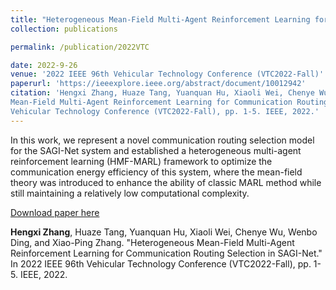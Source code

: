 ```yaml
---
title: "Heterogeneous Mean-Field Multi-Agent Reinforcement Learning for Communication Routing Selection in SAGI-Net"
collection: publications

permalink: /publication/2022VTC

date: 2022-9-26
venue: '2022 IEEE 96th Vehicular Technology Conference (VTC2022-Fall)'
paperurl: 'https://ieeexplore.ieee.org/abstract/document/10012942'
citation: 'Hengxi Zhang, Huaze Tang, Yuanquan Hu, Xiaoli Wei, Chenye Wu, Wenbo Ding, and Xiao-Ping Zhang. "Heterogeneous
Mean-Field Multi-Agent Reinforcement Learning for Communication Routing Selection in SAGI-Net." In 2022 IEEE 96th
Vehicular Technology Conference (VTC2022-Fall), pp. 1-5. IEEE, 2022.'
---
```


In this work, we represent a novel communication routing selection model for the SAGI-Net system and established a heterogeneous multi-agent reinforcement learning (HMF-MARL) framework to optimize the communication energy efficiency of this system, where the mean-field theory was introduced to enhance the ability of classic MARL method while still maintaining a relatively low computational complexity.

[Download paper here](http://Dylan2020THU.github.io/files/Heterogeneous_Mean-Field_Multi-Agent_Reinforcement_Learning_for_Communication_Routing_Selection_in_SAGI-Net.pdf)

**Hengxi Zhang**, Huaze Tang, Yuanquan Hu, Xiaoli Wei, Chenye Wu, Wenbo Ding, and Xiao-Ping Zhang. "Heterogeneous
Mean-Field Multi-Agent Reinforcement Learning for Communication Routing Selection in SAGI-Net." In 2022 IEEE 96th
Vehicular Technology Conference (VTC2022-Fall), pp. 1-5. IEEE, 2022.